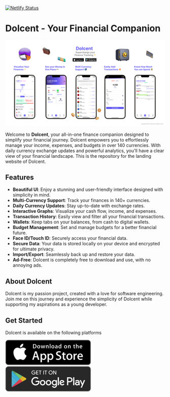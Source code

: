 [![Netlify Status](https://api.netlify.com/api/v1/badges/6d73d7f2-e4e6-474f-8d95-e1c631e5e54c/deploy-status)](https://app.netlify.com/sites/dolcent/deploys)

# Dolcent - Your Financial Companion

![Marketing](https://github.com/keiloktql/dolcent-landing/blob/master/public/assets/marketing/marketing-github.png?raw=true)

Welcome to **Dolcent**, your all-in-one finance companion designed to simplify your financial journey. Dolcent empowers you to effortlessly manage your income, expenses, and budgets in over 140 currencies. With daily currency exchange updates and powerful analytics, you'll have a clear view of your financial landscape. This is the repository for the landing website of Dolcent.

## Features

- **Beautiful UI**: Enjoy a stunning and user-friendly interface designed with simplicity in mind.
- **Multi-Currency Support**: Track your finances in 140+ currencies.
- **Daily Currency Updates**: Stay up-to-date with exchange rates.
- **Interactive Graphs**: Visualize your cash flow, income, and expenses.
- **Transaction History**: Easily view and filter all your financial transactions.
- **Wallets**: Keep tabs on your balances, from cash to digital wallets.
- **Budget Management**: Set and manage budgets for a better financial future.
- **Face ID/Touch ID**: Securely access your financial data.
- **Secure Data**: Your data is stored locally on your device and encrypted for ultimate privacy.
- **Import/Export**: Seamlessly back up and restore your data.
- **Ad-Free**: Dolcent is completely free to download and use, with no annoying ads.

## About Dolcent

Dolcent is my passion project, created with a love for software engineering. Join me on this journey and experience the simplicity of Dolcent while supporting my aspirations as a young developer.

## Get Started

Dolcent is available on the following platforms

[![Download on the App Store](https://github.com/keiloktql/dolcent-landing/blob/master/public/assets/get-it-on/ios-badge.png?raw=true)](https://apps.apple.com/us/app/dolcent/id6466705209) [![Get it on Google Play](https://github.com/keiloktql/dolcent-landing/blob/master/public/assets/get-it-on/android-badge.png?raw=true)](https://play.google.com/store/apps/details?id=com.kl.dolcent)
